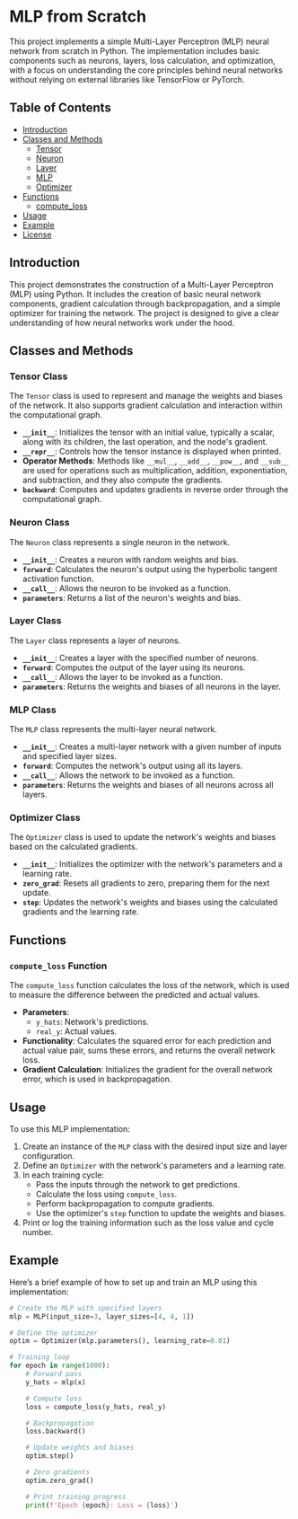 # MLP from Scratch

This project implements a simple Multi-Layer Perceptron (MLP) neural network from scratch in Python. The implementation includes basic components such as neurons, layers, loss calculation, and optimization, with a focus on understanding the core principles behind neural networks without relying on external libraries like TensorFlow or PyTorch.

## Table of Contents
- [Introduction](#introduction)
- [Classes and Methods](#classes-and-methods)
  - [Tensor](#tensor-class)
  - [Neuron](#neuron-class)
  - [Layer](#layer-class)
  - [MLP](#mlp-class)
  - [Optimizer](#optimizer-class)
- [Functions](#functions)
  - [compute_loss](#compute_loss-function)
- [Usage](#usage)
- [Example](#example)
- [License](#license)

## Introduction

This project demonstrates the construction of a Multi-Layer Perceptron (MLP) using Python. It includes the creation of basic neural network components, gradient calculation through backpropagation, and a simple optimizer for training the network. The project is designed to give a clear understanding of how neural networks work under the hood.

## Classes and Methods

### Tensor Class

The `Tensor` class is used to represent and manage the weights and biases of the network. It also supports gradient calculation and interaction within the computational graph.

- **`__init__`**: Initializes the tensor with an initial value, typically a scalar, along with its children, the last operation, and the node's gradient.
- **`__repr__`**: Controls how the tensor instance is displayed when printed.
- **Operator Methods**: Methods like `__mul__`, `__add__`, `__pow__`, and `__sub__` are used for operations such as multiplication, addition, exponentiation, and subtraction, and they also compute the gradients.
- **`backward`**: Computes and updates gradients in reverse order through the computational graph.

### Neuron Class

The `Neuron` class represents a single neuron in the network.

- **`__init__`**: Creates a neuron with random weights and bias.
- **`forward`**: Calculates the neuron's output using the hyperbolic tangent activation function.
- **`__call__`**: Allows the neuron to be invoked as a function.
- **`parameters`**: Returns a list of the neuron's weights and bias.

### Layer Class

The `Layer` class represents a layer of neurons.

- **`__init__`**: Creates a layer with the specified number of neurons.
- **`forward`**: Computes the output of the layer using its neurons.
- **`__call__`**: Allows the layer to be invoked as a function.
- **`parameters`**: Returns the weights and biases of all neurons in the layer.

### MLP Class

The `MLP` class represents the multi-layer neural network.

- **`__init__`**: Creates a multi-layer network with a given number of inputs and specified layer sizes.
- **`forward`**: Computes the network's output using all its layers.
- **`__call__`**: Allows the network to be invoked as a function.
- **`parameters`**: Returns the weights and biases of all neurons across all layers.

### Optimizer Class

The `Optimizer` class is used to update the network's weights and biases based on the calculated gradients.

- **`__init__`**: Initializes the optimizer with the network's parameters and a learning rate.
- **`zero_grad`**: Resets all gradients to zero, preparing them for the next update.
- **`step`**: Updates the network's weights and biases using the calculated gradients and the learning rate.

## Functions

### `compute_loss` Function

The `compute_loss` function calculates the loss of the network, which is used to measure the difference between the predicted and actual values.

- **Parameters**: 
  - `y_hats`: Network's predictions.
  - `real_y`: Actual values.
- **Functionality**: Calculates the squared error for each prediction and actual value pair, sums these errors, and returns the overall network loss.
- **Gradient Calculation**: Initializes the gradient for the overall network error, which is used in backpropagation.

## Usage

To use this MLP implementation:

1. Create an instance of the `MLP` class with the desired input size and layer configuration.
2. Define an `Optimizer` with the network's parameters and a learning rate.
3. In each training cycle:
   - Pass the inputs through the network to get predictions.
   - Calculate the loss using `compute_loss`.
   - Perform backpropagation to compute gradients.
   - Use the optimizer's `step` function to update the weights and biases.
4. Print or log the training information such as the loss value and cycle number.

## Example

Here’s a brief example of how to set up and train an MLP using this implementation:

```python
# Create the MLP with specified layers
mlp = MLP(input_size=3, layer_sizes=[4, 4, 1])

# Define the optimizer
optim = Optimizer(mlp.parameters(), learning_rate=0.01)

# Training loop
for epoch in range(1000):
    # Forward pass
    y_hats = mlp(x)

    # Compute loss
    loss = compute_loss(y_hats, real_y)

    # Backpropagation
    loss.backward()

    # Update weights and biases
    optim.step()

    # Zero gradients
    optim.zero_grad()

    # Print training progress
    print(f'Epoch {epoch}: Loss = {loss}')
